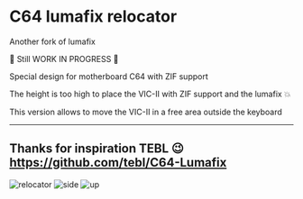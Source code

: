 # C64 lumafix relocator

Another fork of lumafix  

:construction: Still WORK IN PROGRESS :construction:  

Special design for motherboard C64 with ZIF support  

The height is too high to place the VIC-II with ZIF support and the lumafix :collision: 

This version allows to move the VIC-II in a free area outside the keyboard  

---
Thanks for inspiration TEBL :wink:  
https://github.com/tebl/C64-Lumafix  
---
![relocator](https://github.com/Jean-Fred64/C64_lumafix_relocator/blob/main/IMG/Lumafix%20relocator%20v31_12_2022.png)
![side](https://github.com/Jean-Fred64/C64_lumafix_relocator/blob/main/IMG/Side%20view%20ZIF%20C64%20board.jpg)
![up](https://github.com/Jean-Fred64/C64_lumafix_relocator/blob/main/IMG/Up%20view%20ZIF%20C64%20board.jpg)
